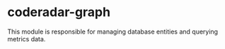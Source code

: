 # coderadar-graph

This module is responsible for managing database entities and querying metrics data.
